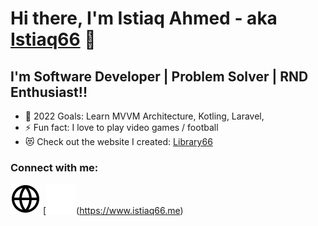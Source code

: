 # Hi there, I'm Istiaq Ahmed - aka [Istiaq66][Website] 👋 
## I'm Software Developer | Problem Solver | RND Enthusiast!!

- 🥅 2022 Goals: Learn MVVM Architecture, Kotling, Laravel, 
- ⚡ Fun fact: I love to play video games / football 
- 😻 Check out the website I created: [Library66](https://library66.tech)

### Connect with me:

[![website](./img/globe-light.svg)](https://www.istiaq66.me)
[![website](./img/globe-dark.svg)(https://www.istiaq66.me)
&nbsp;&nbsp;






[Website]: https://www.istiaq66.me